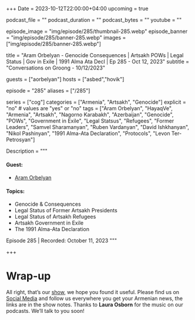 +++
Date = 2023-10-12T22:00:00+04:00
upcoming = true

podcast_file = ""
podcast_duration = ""
podcast_bytes = ""
youtube = ""


episode_image = "img/episode/285/thumbnail-285.webp"
episode_banner = "img/episode/285/banner-285.webp"
images = ["img/episode/285/banner-285.webp"]

title = "Aram Orbelyan - Genocide Consequences | Artsakh POWs | Legal Status | Gov in Exile | 1991 Alma Ata Decl | Ep 285 - Oct 12, 2023"
subtitle = "Conversations on Groong - 10/12/2023"

guests = ["aorbelyan"]
hosts = ["asbed","hovik"]

episode = "285"
aliases = ["/285"]

series = ["cog"]
categories = ["Armenia", "Artsakh", "Genocide"]
explicit = "no" # values are "yes" or "no"
tags = ["Aram Orbelyan", "HayaqVe", "Armenia", "Artsakh", "Nagorno Karabakh", "Azerbaijan", "Genocide", "POWs", "Government in Exile", "Legal Statsus", "Refugees", "Former Leaders", "Samvel Sharamanyan", "Ruben Vardanyan", "David Ishkhanyan", "Nikol Pashinyan", "1991 Alma-Ata Declaration", "Protocols", "Levon Ter-Petrosyan"]

Description = """

#### Guest:
* [Aram Orbelyan](/guest/aorbelyan)

#### Topics:
* Genocide & Consequences
* Legal Status of Former Artsakh Presidents
* Legal Status of Artsakh Refugees
* Artsakh Government in Exile
* The 1991 Alma-Ata Declaration


Episode 285 | Recorded: October 11, 2023
"""

+++


# Wrap-up

All right, that’s our [show](https://podcasts.groong.org/), we hope you found it useful. Please find us on [Social Media](https://lintr.ee/groong) and follow us everywhere you get your Armenian news, the links are in the show notes. Thanks to **Laura Osborn** for the music on our podcasts. We’ll talk to you soon!
